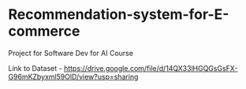 # Recommendation-system-for-E-commerce
Project for Software Dev for AI Course

Link to Dataset - https://drive.google.com/file/d/14QX33lHGQGsGsFX-G96mKZbyxml59OlD/view?usp=sharing
